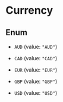 

# Currency

## Enum


* `AUD` (value: `"AUD"`)

* `CAD` (value: `"CAD"`)

* `EUR` (value: `"EUR"`)

* `GBP` (value: `"GBP"`)

* `USD` (value: `"USD"`)



